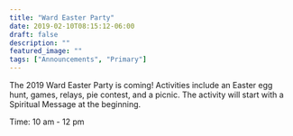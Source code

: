 ```yaml
---
title: "Ward Easter Party"
date: 2019-02-10T08:15:12-06:00
draft: false
description: ""
featured_image: ""
tags: ["Announcements", "Primary"]
---
```


The 2019 Ward Easter Party is coming! Activities include an Easter egg hunt, games, relays, pie contest, and a picnic. The activity will start with a Spiritual Message at the beginning.

Time: 10 am - 12 pm 
